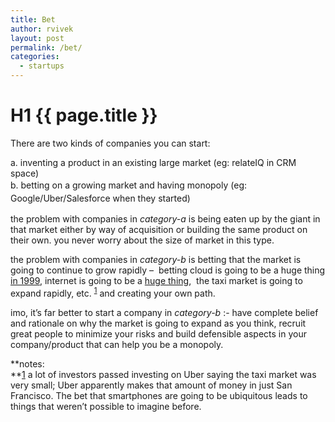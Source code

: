 ```yaml
---
title: Bet
author: rvivek
layout: post
permalink: /bet/
categories:
  - startups
---
```

# H1 {{ page.title }} 

There are two kinds of companies you can start:

a. inventing a product in an existing large market (eg: relateIQ in CRM space)  
<span style="font-size: 1em; line-height: 1.5;">b. betting on a growing market and having monopoly (eg: Google/Uber/Salesforce when they started)</span>

the problem with companies in *category-a* is being eaten up by the giant in that market either by way of acquisition or building the same product on their own. you never worry about the size of market in this type.

the problem with companies in *category-b* is betting that the market is going to continue to grow rapidly &#8211;  betting cloud is going to be a huge thing [in 1999][1], internet is going to be a [huge thing][2],  the taxi market is going to expand rapidly, etc. <sup>[1]</sup> and creating your own path.

imo, it&#8217;s far better to start a company in *category-b* :- have complete belief and rationale on why the market is going to expand as you think, recruit great people to minimize your risks and build defensible aspects in your company/product that can help you be a monopoly.

**notes:  
**[1] a lot of investors passed investing on Uber saying the taxi market was very small; Uber apparently makes that amount of money in just San Francisco. The bet that smartphones are going to be ubiquitous leads to things that weren&#8217;t possible to imagine before.

 [1]: http://en.wikipedia.org/wiki/Salesforce.com
 [2]: https://www.google.com

